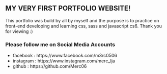 ## MY VERY FIRST PORTFOLIO WEBSITE!

This portfolio was build by all by myself and the purpose is to practice on front-end developing and learning css, sass and javascript cs6. Thank you for viewing :)

### Please follow me on Social Media Accounts

<ul>
    <li>facebook    : https://www.facebook.com/m3rc0506</li>
    <li>instagram   : https://www.instagram.com/merc_lja</li>
    <li>github      : https://github.com/Merc06</li>
</ul>
 
